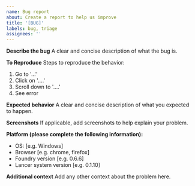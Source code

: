 ```yaml
---
name: Bug report
about: Create a report to help us improve
title: '[BUG]'
labels: bug, triage
assignees: ''
---
```


**Describe the bug**
A clear and concise description of what the bug is.

**To Reproduce**
Steps to reproduce the behavior:

1. Go to '...'
2. Click on '....'
3. Scroll down to '....'
4. See error

**Expected behavior**
A clear and concise description of what you expected to happen.

**Screenshots**
If applicable, add screenshots to help explain your problem.

**Platform (please complete the following information):**

- OS: [e.g. Windows]
- Browser [e.g. chrome, firefox]
- Foundry version [e.g. 0.6.6]
- Lancer system version [e.g. 0.1.10]

**Additional context**
Add any other context about the problem here.
